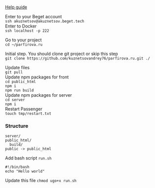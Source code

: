 [Help guide](https://beget.com/ru/kb/how-to/web-apps/node-js#)

Enter to your Beget account  
`ssh akuznetsov@akuznetsov.beget.tech`  
Enter to Docker  
`ssh localhost -p 222`  

Go to your project    
`cd ~/parfirova.ru`  

Initial step. You should clone git project or skip this step    
`git clone https://github.com/kuznetsovandrey76/parfirova.ru.git ./`  

Update files    
`git pull`  
Update npm packages for front   
`cd public_html`  
`npm i`  
`npm run build`  
Update npm packages for server   
`cd server`  
`npm i`  
Restart Passenger    
`touch tmp/restart.txt`  


### Structure  
```
server/
public_html/
  build/
public -> public_html
```

Add bash script `run.sh `
```
#!/bin/bash
echo "Hello world"
```
Update this file `chmod ugo+x run.sh`  
